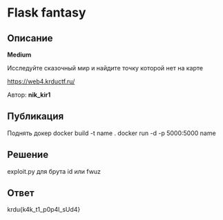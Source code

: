 # Flask fantasy

## Описание

**Medium**

Исследуйте сказочный мир и найдите точку которой нет на карте

https://web4.krductf.ru/

Автор: **nik_kir1**

## Публикация

Поднять докер 
docker build -t name .
docker run -d -p 5000:5000 name

## Решение

exploit.py для брута id или fwuz

## Ответ

krdu{k4k_t1_p0p4l_sUd4}